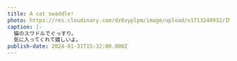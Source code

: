 ```yaml
---
title: A cat swaddle!
photo: https://res.cloudinary.com/dz8vyplpm/image/upload/v1713248932/IMG_8623_a6e9dj.jpg
caption: |-
  猫のスワドルでぐっすり。
  気に入ってくれて嬉しいよ。
publish-date: 2024-01-31T15:32:00.000Z
---
```

